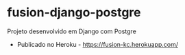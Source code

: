 # fusion-django-postgre
Projeto desenvolvido em Django com Postgre
- Publicado no Heroku - https://fusion-kc.herokuapp.com/ 
